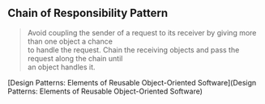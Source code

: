 ## Chain of Responsibility Pattern

> Avoid coupling the sender of a request to its receiver by giving more than one object a chance <br/>to handle the request. Chain the receiving objects and pass the request along the chain until <br/>an object handles it.  

[Design Patterns: Elements of Reusable Object-Oriented Software](Design Patterns: Elements of Reusable Object-Oriented Software)